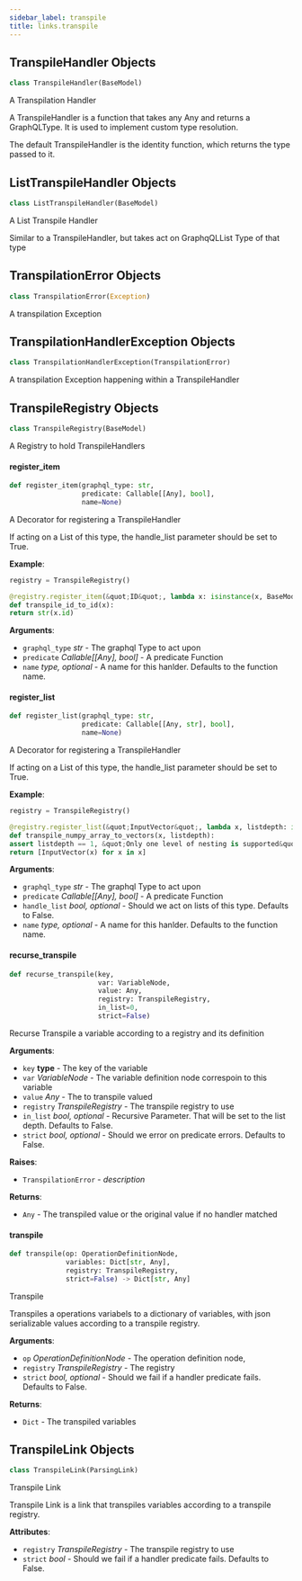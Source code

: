 ```yaml
---
sidebar_label: transpile
title: links.transpile
---
```


## TranspileHandler Objects

```python
class TranspileHandler(BaseModel)
```

A Transpilation Handler

A TranspileHandler is a function that takes any Any and returns a
GraphQLType. It is used to implement custom type resolution.

The default TranspileHandler is the identity function, which returns the
type passed to it.

## ListTranspileHandler Objects

```python
class ListTranspileHandler(BaseModel)
```

A List Transpile Handler

Similar to a TranspileHandler, but takes act on GraphqQLList Type of that type

## TranspilationError Objects

```python
class TranspilationError(Exception)
```

A transpilation Exception

## TranspilationHandlerException Objects

```python
class TranspilationHandlerException(TranspilationError)
```

A transpilation Exception happening within a TranspileHandler

## TranspileRegistry Objects

```python
class TranspileRegistry(BaseModel)
```

A Registry to hold TranspileHandlers

#### register\_item

```python
def register_item(graphql_type: str,
                  predicate: Callable[[Any], bool],
                  name=None)
```

A Decorator for registering a TranspileHandler

If acting on a List of this type, the handle_list parameter should be set to True.

**Example**:

  ```python
  registry = TranspileRegistry()
  
  @registry.register_item(&quot;ID&quot;, lambda x: isinstance(x, BaseModel))
  def transpile_id_to_id(x):
  return str(x.id)
  ```
  
  

**Arguments**:

- `graphql_type` _str_ - The graphql Type to act upon
- `predicate` _Callable[[Any], bool]_ - A predicate Function
- `name` __type_, optional_ - A name for this hanlder. Defaults to the function name.

#### register\_list

```python
def register_list(graphql_type: str,
                  predicate: Callable[[Any, str], bool],
                  name=None)
```

A Decorator for registering a TranspileHandler

If acting on a List of this type, the handle_list parameter should be set to True.

**Example**:

  ```python
  registry = TranspileRegistry()
  
  @registry.register_list(&quot;InputVector&quot;, lambda x, listdepth: isinstance(x, np.ndarray))
  def transpile_numpy_array_to_vectors(x, listdepth):
  assert listdepth == 1, &quot;Only one level of nesting is supported&quot;
  return [InputVector(x) for x in x]
  ```

**Arguments**:

- `graphql_type` _str_ - The graphql Type to act upon
- `predicate` _Callable[[Any], bool]_ - A predicate Function
- `handle_list` _bool, optional_ - Should we act on lists of this type. Defaults to False.
- `name` __type_, optional_ - A name for this hanlder. Defaults to the function name.

#### recurse\_transpile

```python
def recurse_transpile(key,
                      var: VariableNode,
                      value: Any,
                      registry: TranspileRegistry,
                      in_list=0,
                      strict=False)
```

Recurse Transpile a variable according to a registry and
its definition

**Arguments**:

- `key` __type__ - The key of the variable
- `var` _VariableNode_ - The variable definition node correspoin to this variable
- `value` _Any_ - The to transpile valued
- `registry` _TranspileRegistry_ - The transpile registry to use
- `in_list` _bool, optional_ - Recursive Parameter. That will be set to the list depth. Defaults to False.
- `strict` _bool, optional_ - Should we error on predicate errors. Defaults to False.
  

**Raises**:

- `TranspilationError` - _description_
  

**Returns**:

- `Any` - The transpiled value or the original value if no handler matched

#### transpile

```python
def transpile(op: OperationDefinitionNode,
              variables: Dict[str, Any],
              registry: TranspileRegistry,
              strict=False) -> Dict[str, Any]
```

Transpile

Transpiles a operations variabels to a dictionary of variables, with
json serializable values according to a transpile registry.

**Arguments**:

- `op` _OperationDefinitionNode_ - The operation definition node,
- `registry` _TranspileRegistry_ - The registry
- `strict` _bool, optional_ - Should we fail if a handler predicate fails. Defaults to False.
  

**Returns**:

- `Dict` - The transpiled variables

## TranspileLink Objects

```python
class TranspileLink(ParsingLink)
```

Transpile Link

Transpile Link is a link that transpiles variables according to a transpile registry.


**Attributes**:

- `registry` _TranspileRegistry_ - The transpile registry to use
- `strict` _bool_ - Should we fail if a handler predicate fails. Defaults to False.

